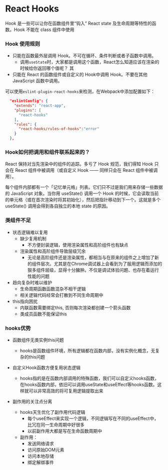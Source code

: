 # React Hooks

Hook 是一些可以让你在函数组件里“钩入” React state 及生命周期等特性的函数。Hook 不能在 class 组件中使用

### Hook 使用规则

 - 只能在函数最外层调用 Hook。不可在循环、条件判断或者子函数中调用。
   - 调用`useState`时，大家都是调用这个函数，React怎么知道应该在渲染的时候给你返回哪个值呢？  其
 - 只能在 React 的函数组件或自定义的 Hook中调用 Hook。不要在其他 JavaScript 函数中调用。

可以使用`eslint-plugin-react-hooks`来检测，在Webpack中添加配置如下：
```json
  "eslintConfig": {
    "extends": "react-app",
    "plugins": [
      "react-hooks"
    ],
    "rules": {
      "react-hooks/rules-of-hooks":"error"
    }
  },
```

###  Hook如何把调用和组件联系起来的？

React 保持对当先渲染中的组件的追踪。多亏了 Hook 规范，我们得知 Hook 只会在 React 组件中被调用（或自定义 Hook —— 同样只会在 React 组件中被调用）。

每个组件内部都有一个「记忆单元格」列表。它们只不过是我们用来存储一些数据的 JavaScript 对象。当你用 useState() 调用一个 Hook 的时候，它会读取当前的单元格（或在首次渲染时将其初始化），然后把指针移动到下一个。这就是多个 useState() 调用会得到各自独立的本地 state 的原因。


### 类组件不足
 - 状态逻辑难以复用
   - 缺少复用机制
     - 不方便封装逻辑，使用渲染属性和高阶组件也有缺点
   - 渲染属性和高阶组件导致层级冗余
     - 无论是高阶组件还是渲染属性，都相当与在原来的组件之上增加了新的组件层次。尤其是在Chrome调试器上会看到为了服用逻辑而添加的狠多组件层级，显得十分臃肿。不仅是调试体验问题、也存在着运行性能的问题
 - 趋向复杂时难以维护
   - 生命周期函数函数混杂不相干逻辑
   - 相关逻辑代码经常会打散到不同生命周期中
 - this指向困扰
   - 内联函数需要绑定this, 否则每次渲染都创建一个箭头函数
   - 类成员函数不能保证this

### hooks优势

 - 函数组件无类实例this问题
   - hooks是函数组件环境，所有逻辑都在函数内部，没有实例化概念，无复杂的this问题
   
 - 自定义Hook函数方便复用状态逻辑
   - hooks指的是在函数内部调用的特殊函数，我们可以自定义hooks函数，在hooks函数内部，依旧可以调用useState和useEffect等hooks函数。这样就可以非常高效的将可复用逻辑提取出来

 - 副作用的关注点分离
   - hooks天生优化了副作用代码逻辑
     - 每个useEffect来实现一个逻辑，不同逻辑写在不同的useEffect中，比冗在同一生命周期中好很多
     - 以前副作用大都是写在生命函数周期中
   - 副作用：
     - 发送网络请求
     - 访问原始DOM元素
     - 访问本地存储
     - 绑定解绑事件